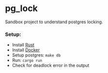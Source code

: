# pg_lock

Sandbox project to understand postgres locking.

### Setup:

- Install [Rust](https://rustup.rs/)
- Install [Docker](https://docs.docker.com/engine/install/)
- Setup postgres: `make db`
- Run: `cargo run`
- Check for deadlock error in the output
